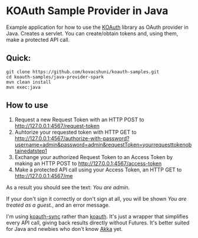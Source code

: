 # KOAuth Sample Provider in Java

Example application for how to use the [KOAuth](https://github.com/kovacshuni/koauth) library as OAuth provider in Java.
Creates a servlet. You can create/obtain tokens and, using them, make a protected API call.

## Quick:

```
git clone https://github.com/kovacshuni/koauth-samples.git
cd koauth-samples/java-provider-spark
mvn clean install
mvn exec:java
```

## How to use

1. Request a new Request Token with an HTTP POST to http://127.0.0.1:4567/request-token
2. Auhtorize your requested token with HTTP GET to http://127.0.0.1:4567/authorize-with-password?username=admin&password=admin&requestToken=yourrequesttokenobtainedatstep1
3. Exchange your authorized Request Token to an Access Token by making an HTTP POST to http://127.0.0.1:4567/access-token
4. Make a protected API call using your Access Token, an HTTP GET to http://127.0.0.1:4567/me

As a result you should see the text: _You are admin._

If your don't sign it correctly or don't sign at all, you will be shown _You are treated as a guest._, and an error message.

I'm using [koauth-sync](https://github.com/kovacshuni/koauth-sync) rather than [koauth](https://github.com/kovacshuni/koauth).
It's just a wrapper that simplifies every API call, giving back results directly without Futures. It's better suited for Java
and newbies who don't know [Akka](https://akka.io) yet.
